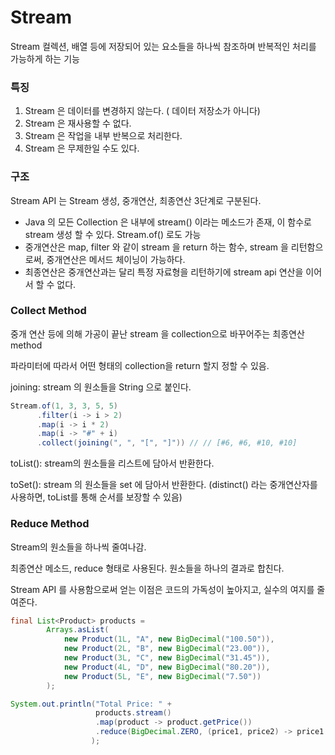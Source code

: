 # Stream

Stream 컬렉션, 배열 등에 저장되어 있는 요소들을 하나씩 참조하며 반복적인 처리를 가능하게 하는 기능



### 특징

1. Stream 은 데이터를 변경하지 않는다. ( 데이터 저장소가 아니다)
2. Stream 은 재사용할 수 없다.
3. Stream 은 작업을 내부 반복으로 처리한다.
4. Stream 은 무제한일 수도 있다.

### 구조

Stream API 는 Stream 생성, 중개연산, 최종연산 3단계로 구분된다.

* Java 의 모든 Collection 은 내부에 stream() 이라는 메소드가 존재, 이 함수로 stream 생성 할 수 있다. Stream.of() 로도 가능
* 중개연산은 map, filter 와 같이 stream 을 return 하는 함수, stream 을 리턴함으로써, 중개연산은 메서드 체이닝이 가능하다.
* 최종연산은 중개연산과는 달리 특정 자료형을 리턴하기에 stream api 연산을 이어서 할 수 없다.



### Collect Method

중개 연산 등에 의해 가공이 끝난 stream 을 collection으로 바꾸어주는 최종연산 method

파라미터에 따라서 어떤 형태의 collection을 return 할지 정할 수 있음.

joining: stream 의 원소들을 String 으로 붙인다.

```java
Stream.of(1, 3, 3, 5, 5)
      .filter(i -> i > 2)
      .map(i -> i * 2)
      .map(i -> "#" + i)
      .collect(joining(", ", "[", "]")) // // [#6, #6, #10, #10]
```

toList(): stream의 원소들을 리스트에 담아서 반환한다.

toSet(): stream 의 원소들을 set 에 담아서 반환한다. (distinct() 라는 중개연산자를 사용하면, toList를 통해 순서를 보장할 수 있음)



### Reduce Method

Stream의 원소들을 하나씩 줄여나감.

최종연산 메소드, reduce 형태로 사용된다. 원소들을 하나의 결과로 합친다.





Stream API 를 사용함으로써 얻는 이점은 코드의 가독성이 높아지고, 실수의 여지를 줄여준다.

```java
final List<Product> products =
        Arrays.asList(
            new Product(1L, "A", new BigDecimal("100.50")),
            new Product(2L, "B", new BigDecimal("23.00")),
            new Product(3L, "C", new BigDecimal("31.45")),
            new Product(4L, "D", new BigDecimal("80.20")),
            new Product(5L, "E", new BigDecimal("7.50"))
        );

System.out.println("Total Price: " +
                   products.stream()
                   .map(product -> product.getPrice())
                   .reduce(BigDecimal.ZERO, (price1, price2) -> price1.add(price2))
                  );
```

